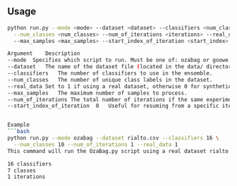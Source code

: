 

## Usage

```bash
python run.py --mode <mode> --dataset <dataset> --classifiers <num_classifiers> \
  --num_classes <num_classes> --num_of_iterations <iterations> --real_data <real_data>
  --max_samples <max_samples> --start_index_of_iteration <start_index>

Argument	Description
--mode	Specifies which script to run. Must be one of: ozabag or goowe.
--dataset	The name of the dataset file (located in the data/ directory).
--classifiers	The number of classifiers to use in the ensemble.
--num_classes	The number of unique class labels in the dataset.
--real_data	Set to 1 if using a real dataset, otherwise 0 for synthetic data.
--max_samples	The maximum number of samples to process.
--num_of_iterations	The total number of iterations if the same experiment will be done multiple times.
--start_index_of_iteration	0	Useful for resuming from a specific iteration index.


Example
```bash
python run.py --mode ozabag --dataset rialto.csv --classifiers 16 \
  --num_classes 10 --num_of_iterations 1 --real_data 1
This command will run the OzaBag.py script using a real dataset rialto.csv with:

16 classifiers
7 classes
1 iterations
